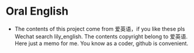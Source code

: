 # Oral English
* The contents of this project come from 爱英语，if you like these pls Wechat search lily_english. The contents copyright belong to 爱英语. Here just a memo for me. You know as a coder, github is convenient.